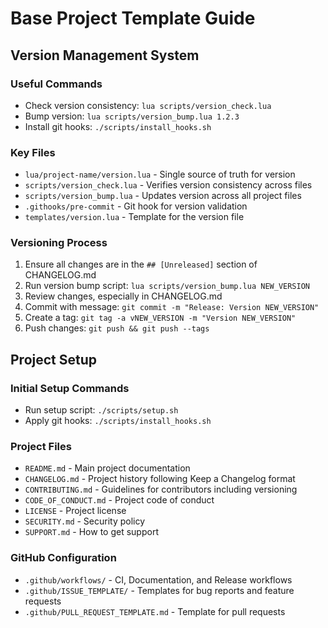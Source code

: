 # Base Project Template Guide

## Version Management System

### Useful Commands
- Check version consistency: `lua scripts/version_check.lua`
- Bump version: `lua scripts/version_bump.lua 1.2.3`
- Install git hooks: `./scripts/install_hooks.sh`

### Key Files
- `lua/project-name/version.lua` - Single source of truth for version
- `scripts/version_check.lua` - Verifies version consistency across files
- `scripts/version_bump.lua` - Updates version across all project files
- `.githooks/pre-commit` - Git hook for version validation
- `templates/version.lua` - Template for the version file

### Versioning Process
1. Ensure all changes are in the `## [Unreleased]` section of CHANGELOG.md
2. Run version bump script: `lua scripts/version_bump.lua NEW_VERSION`
3. Review changes, especially in CHANGELOG.md
4. Commit with message: `git commit -m "Release: Version NEW_VERSION"`
5. Create a tag: `git tag -a vNEW_VERSION -m "Version NEW_VERSION"`
6. Push changes: `git push && git push --tags`

## Project Setup

### Initial Setup Commands
- Run setup script: `./scripts/setup.sh`
- Apply git hooks: `./scripts/install_hooks.sh`

### Project Files
- `README.md` - Main project documentation
- `CHANGELOG.md` - Project history following Keep a Changelog format
- `CONTRIBUTING.md` - Guidelines for contributors including versioning
- `CODE_OF_CONDUCT.md` - Project code of conduct
- `LICENSE` - Project license
- `SECURITY.md` - Security policy
- `SUPPORT.md` - How to get support

### GitHub Configuration
- `.github/workflows/` - CI, Documentation, and Release workflows
- `.github/ISSUE_TEMPLATE/` - Templates for bug reports and feature requests
- `.github/PULL_REQUEST_TEMPLATE.md` - Template for pull requests